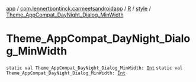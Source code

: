 [app](../../../index.md) / [com.lennertbontinck.carmeetsandroidapp](../../index.md) / [R](../index.md) / [style](index.md) / [Theme_AppCompat_DayNight_Dialog_MinWidth](./-theme_-app-compat_-day-night_-dialog_-min-width.md)

# Theme_AppCompat_DayNight_Dialog_MinWidth

`static val Theme_AppCompat_DayNight_Dialog_MinWidth: `[`Int`](https://kotlinlang.org/api/latest/jvm/stdlib/kotlin/-int/index.html)
`static val Theme_AppCompat_DayNight_Dialog_MinWidth: `[`Int`](https://kotlinlang.org/api/latest/jvm/stdlib/kotlin/-int/index.html)